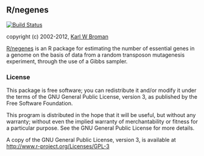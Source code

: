 ## R/negenes

[![Build Status](https://travis-ci.org/kbroman/negenes.png?branch=master)](https://travis-ci.org/kbroman/negenes)

copyright (c) 2002-2012, [Karl W Broman](http://kbroman.org)

[R/negenes](http://github.com/kbroman/negenes) is an R package for estimating the number of essential genes
in a genome on the basis of data from a random transposon mutagenesis
experiment, through the use of a Gibbs sampler.

### License

This package is free software; you can redistribute it and/or modify it
under the terms of the GNU General Public License, version 3, as
published by the Free Software Foundation.

This program is distributed in the hope that it will be useful, but
without any warranty; without even the implied warranty of
merchantability or fitness for a particular purpose.  See the GNU
General Public License for more details.

A copy of the GNU General Public License, version 3, is available at  
<http://www.r-project.org/Licenses/GPL-3>
